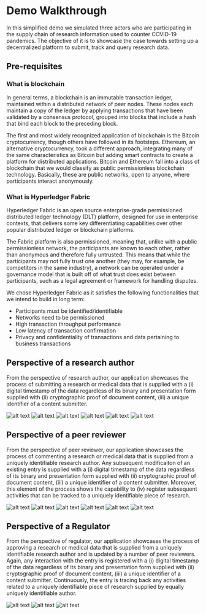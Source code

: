 # Demo Walkthrough

In this simplified demo we simulated three actors who are participating in the supply chain of research information used to counter COVID-19 pandemics. The objective of it is to showcase the case towards setting up a decentralized platform to submit, track and query research data.

## Pre-requisites

### What is blockchain

In general terms, a blockchain is an immutable transaction ledger, maintained within a distributed network of peer nodes. These nodes each maintain a copy of the ledger by applying transactions that have been validated by a consensus protocol, grouped into blocks that include a hash that bind each block to the preceding block.

The first and most widely recognized application of blockchain is the Bitcoin cryptocurrency, though others have followed in its footsteps. Ethereum, an alternative cryptocurrency, took a different approach, integrating many of the same characteristics as Bitcoin but adding smart contracts to create a platform for distributed applications. Bitcoin and Ethereum fall into a class of blockchain that we would classify as public permissionless blockchain technology. Basically, these are public networks, open to anyone, where participants interact anonymously.

### What is Hyperledger Fabric

Hyperledger Fabric is an open source enterprise-grade permissioned distributed ledger technology (DLT) platform, designed for use in enterprise contexts, that delivers some key differentiating capabilities over other popular distributed ledger or blockchain platforms.

The Fabric platform is also permissioned, meaning that, unlike with a public permissionless network, the participants are known to each other, rather than anonymous and therefore fully untrusted. This means that while the participants may not fully trust one another (they may, for example, be competitors in the same industry), a network can be operated under a governance model that is built off of what trust does exist between participants, such as a legal agreement or framework for handling disputes.

We chose Hyperledger Fabric as it satisfies the following functionalities that we intend to build in long term:

- Participants must be identified/identifiable
- Networks need to be permissioned
- High transaction throughput performance
- Low latency of transaction confirmation
- Privacy and confidentiality of transactions and data pertaining to business transactions

## Perspective of a research author

From the perspective of research author, our application showcases the process of submitting a research or medical data that is supplied with a (i) digital timestamp of the data regardless of its binary and presentation form supplied with (ii) cryptographic proof of document content, (iii) a unique identifier of a content submitter.

![alt text](https://github.com/hack-the-crisis/sharing-is-caring-123/blob/master/images/1.research-author.png)
![alt text](https://github.com/hack-the-crisis/sharing-is-caring-123/blob/master/images/2.create-content.png )
![alt text](https://github.com/hack-the-crisis/sharing-is-caring-123/blob/master/images/3.create-content-2.png)
![alt text](https://github.com/hack-the-crisis/sharing-is-caring-123/blob/master/images/4.select-research.png)
![alt text](https://github.com/hack-the-crisis/sharing-is-caring-123/blob/master/images/5.submit.png)
![alt text](https://github.com/hack-the-crisis/sharing-is-caring-123/blob/master/images/6.back.png)

## Perspective of a peer reviewer

From the perspective of peer reviewer, our application showcases the process of commenting a research or medical data that is supplied from a uniquely identifiable research author. Any subsequent modificaiton of an existing entry is supplied with a (i) digital timestamp of the data regardless of its binary and presentation form supplied with (ii) cryptographic proof of document content, (iii) a unique identifier of a content submitter. Moreover, this element of the process shows the capability to (iv) register subsequent activities that can be tracked to a uniquely identifiable piece of research.

![alt text](https://github.com/hack-the-crisis/sharing-is-caring-123/blob/master/images/7.peer-reviewer.png)
![alt text](https://github.com/hack-the-crisis/sharing-is-caring-123/blob/master/images/8.select-research-peer.png)
![alt text](https://github.com/hack-the-crisis/sharing-is-caring-123/blob/master/images/9.modify.png)
![alt text](https://github.com/hack-the-crisis/sharing-is-caring-123/blob/master/images/10.modify-2.png)
![alt text](https://github.com/hack-the-crisis/sharing-is-caring-123/blob/master/images/11.submit-2.png)
![alt text](https://github.com/hack-the-crisis/sharing-is-caring-123/blob/master/images/12.back-2.png)

## Perspective of a Regulator

From the perspective of regulator, our application showcases the process of approving a research or medical data that is supplied from a uniquely identifiable research author and is updated by a number of peer reviewers. Again, any interaction with the entry is registered with a (i) digital timestamp of the data regardless of its binary and presentation form supplied with (ii) cryptographic proof of document content, (iii) a unique identifier of a content submitter. Continuously, the entry is tracing back any activities related to a uniquely identifiable piece of research supplied by equally uniquely identifiable author.

![alt text](https://github.com/hack-the-crisis/sharing-is-caring-123/blob/master/images/14.fda-research.png)
![alt text](https://github.com/hack-the-crisis/sharing-is-caring-123/blob/master/images/15.reject-approve.png)
![alt text](https://github.com/hack-the-crisis/sharing-is-caring-123/blob/master/images/10.modify-2.png)
